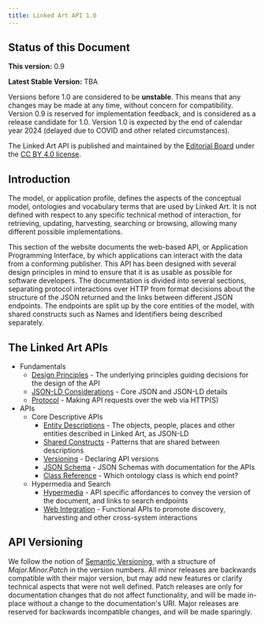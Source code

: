 ```yaml
---
title: Linked Art API 1.0
---
```


## Status of this Document

**This version:** 0.9

**Latest Stable Version:** TBA

Versions before 1.0 are considered to be **unstable**. This means that any changes may be made at any time, without concern for compatibility. Version 0.9 is reserved for implementation feedback, and is considered as a release candidate for 1.0. Version 1.0 is expected by the end of calendar year 2024 (delayed due to COVID and other related circumstances).

The Linked Art API is published and maintained by the [Editorial Board](../../community/index.md#editorial-board) under the [CC BY 4.0 license](http://creativecommons.org/licenses/by/4.0/).

## Introduction

The model, or application profile, defines the aspects of the conceptual model, ontologies and vocabulary terms that are used by Linked Art. It is not defined with respect to any specific technical method of interaction, for retrieving, updating, harvesting, searching or browsing, allowing many different possible implementations.

This section of the website documents the web-based API, or Application Programming Interface, by which applications can interact with the data from a conforming publisher. This API has been designed with several design principles in mind to ensure that it is as usable as possible for software developers. The documentation is divided into several sections, separating protocol interactions over HTTP from format decisions about the structure of the JSON returned and the links between different JSON endpoints. The endpoints are split up by the core entities of the model, with shared constructs such as Names and Identifiers being described separately.

## The Linked Art APIs

  * Fundamentals
    * [Design Principles](principles/) - The underlying principles guiding decisions for the design of the API
    * [JSON-LD Considerations](json-ld/) - Core JSON and JSON-LD details
    * [Protocol](protocol/) - Making API requests over the web via HTTP(S)
  * APIs
    * Core Descriptive APIs
       * [Entity Descriptions](endpoint/) - The objects, people, places and other entities described in Linked Art, as JSON-LD
       * [Shared Constructs](shared/) - Patterns that are shared between descriptions
       * [Versioning](hal/) - Declaring API versions
       * [JSON Schema](schema_docs/) - JSON Schemas with documentation for the APIs
       * [Class Reference](classes) - Which ontology class is which end point?
    * Hypermedia and Search
       * [Hypermedia](hal/) - API specific affordances to convey the version of the document, and links to search endpoints
       * [Web Integration](ecosystem/) - Functional APIs to promote discovery, harvesting and other cross-system interactions    


## API Versioning

We follow the notion of [Semantic Versioning](https://semver.org/spec/v2.0.0.html), with a structure of _Major.Minor.Patch_ in the version numbers.  All minor releases are backwards compatible with their major version, but may add new features or clarify technical aspects that were not well defined. Patch releases are only for documentation changes that do not affect functionality, and will be made in-place without a change to the documentation's URI. Major releases are reserved for backwards incompatible changes, and will be made sparingly.

